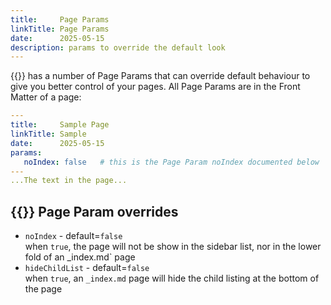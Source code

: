 ```yaml
---
title:     Page Params
linkTitle: Page Params
date:      2025-05-15
description: params to override the default look
---
```

{{<fohuw>}} has a number of Page Params that can override default behaviour to give you better control of your pages.
All Page Params are in the Front Matter of a page:

```yaml
---
title:     Sample Page
linkTitle: Sample
date:      2025-05-15
params:
   noIndex: false   # this is the Page Param noIndex documented below
---
...The text in the page...
```

## {{<fohuw>}} Page Param overrides

* `noIndex` - default=`false`<br>
   when `true`, the page will not be show in the sidebar list, nor in the lower fold of an _index.md` page
* `hideChildList`  - default=`false`<br>
   when `true`, an `_index.md` page will hide the child listing at the bottom of the page
